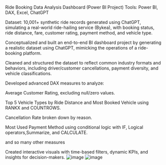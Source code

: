  Ride Booking Data Analysis Dashboard (Power BI Project)
Tools: Power BI, DAX, Excel, ChatGPT

Dataset: 10,001+ synthetic ride records generated using ChatGPT, simulating a real-world ride-hailing service (Bykea), with booking status, ride distance, fare, customer rating, payment method, and vehicle type.

Conceptualized and built an end-to-end BI dashboard project by generating a realistic dataset using ChatGPT, mimicking the operations of a ride-booking platform.

Cleaned and structured the dataset to reflect common industry formats and behaviors, including driver/customer cancellations, payment diversity, and vehicle classifications.

Developed advanced DAX measures to analyze:

Average Customer Rating, excluding null/zero values.

Top 5 Vehicle Types by Ride Distance and Most Booked Vehicle using RANKX and COUNTROWS.

Cancellation Rate broken down by reason.

Most Used Payment Method using conditional logic with IF, Logical operators,Summarize, and CALCULATE.

and so many other measures 

Created interactive visuals with time-based filters, dynamic KPIs, and insights for decision-makers.
![image](https://github.com/user-attachments/assets/8e3b13ff-62e2-479e-9494-239d9f6a598a)
![image](https://github.com/user-attachments/assets/0968d65f-56f8-41b8-904e-a6145bee9824)

